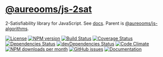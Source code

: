 [@aureooms/js-2sat](https://make-github-pseudonymous-again.github.io/js-2sat)
==

2-Satisfiability library for JavaScript.
See [docs](https://make-github-pseudonymous-again.github.io/js-2sat).
Parent is [@aureooms/js-algorithms](https://github.com/make-github-pseudonymous-again/js-algorithms).

[![License](https://img.shields.io/github/license/make-github-pseudonymous-again/js-2sat.svg?style=flat)](https://raw.githubusercontent.com/make-github-pseudonymous-again/js-2sat/master/LICENSE)
[![NPM version](https://img.shields.io/npm/v/@aureooms/js-2sat.svg?style=flat)](https://www.npmjs.org/package/@aureooms/js-2sat)
[![Build Status](https://img.shields.io/travis/make-github-pseudonymous-again/js-2sat.svg?style=flat)](https://travis-ci.org/make-github-pseudonymous-again/js-2sat)
[![Coverage Status](https://img.shields.io/coveralls/make-github-pseudonymous-again/js-2sat.svg?style=flat)](https://coveralls.io/r/make-github-pseudonymous-again/js-2sat)
[![Dependencies Status](https://img.shields.io/david/make-github-pseudonymous-again/js-2sat.svg?style=flat)](https://david-dm.org/make-github-pseudonymous-again/js-2sat#info=dependencies)
[![devDependencies Status](https://img.shields.io/david/dev/make-github-pseudonymous-again/js-2sat.svg?style=flat)](https://david-dm.org/make-github-pseudonymous-again/js-2sat#info=devDependencies)
[![Code Climate](https://img.shields.io/codeclimate/github/make-github-pseudonymous-again/js-2sat.svg?style=flat)](https://codeclimate.com/github/make-github-pseudonymous-again/js-2sat)
[![NPM downloads per month](https://img.shields.io/npm/dm/@aureooms/js-2sat.svg?style=flat)](https://www.npmjs.org/package/@aureooms/js-2sat)
[![GitHub issues](https://img.shields.io/github/issues/make-github-pseudonymous-again/js-2sat.svg?style=flat)](https://github.com/make-github-pseudonymous-again/js-2sat/issues)
[![Documentation](https://make-github-pseudonymous-again.github.io/js-2sat/badge.svg)](https://make-github-pseudonymous-again.github.io/js-2sat/source.html)


